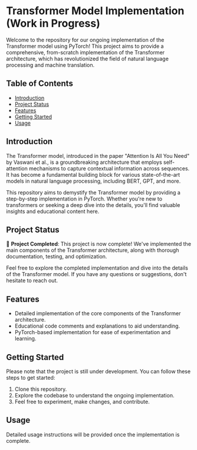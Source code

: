 # Transformer Model Implementation (Work in Progress)

Welcome to the repository for our ongoing implementation of the Transformer model using PyTorch! This project aims to provide a comprehensive, from-scratch implementation of the Transformer architecture, which has revolutionized the field of natural language processing and machine translation.

## Table of Contents

- [Introduction](#introduction)
- [Project Status](#project-status)
- [Features](#features)
- [Getting Started](#getting-started)
- [Usage](#usage)

## Introduction

The Transformer model, introduced in the paper "Attention Is All You Need" by Vaswani et al., is a groundbreaking architecture that employs self-attention mechanisms to capture contextual information across sequences. It has become a fundamental building block for various state-of-the-art models in natural language processing, including BERT, GPT, and more.

This repository aims to demystify the Transformer model by providing a step-by-step implementation in PyTorch. Whether you're new to transformers or seeking a deep dive into the details, you'll find valuable insights and educational content here.

## Project Status

🎉 **Project Completed**: This project is now complete! We've implemented the main components of the Transformer architecture, along with thorough documentation, testing, and optimization.

Feel free to explore the completed implementation and dive into the details of the Transformer model. If you have any questions or suggestions, don't hesitate to reach out.


## Features

- Detailed implementation of the core components of the Transformer architecture.
- Educational code comments and explanations to aid understanding.
- PyTorch-based implementation for ease of experimentation and learning.

## Getting Started

Please note that the project is still under development. You can follow these steps to get started:

1. Clone this repository.
2. Explore the codebase to understand the ongoing implementation.
3. Feel free to experiment, make changes, and contribute.

## Usage

Detailed usage instructions will be provided once the implementation is complete.



